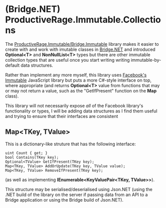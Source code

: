 # (Bridge.NET) ProductiveRage.Immutable.Collections
The [ProductiveRage.Immutable/Bridge.Immutable](https://github.com/ProductiveRage/Bridge.Immutable) library makes it easier to create with and work with imutable classes in [Bridge.NET](http://bridge.net/) and introduced **Optional&lt;T&gt;** and **NonNullList&lt;T&gt;** types but there are other immutable collection types that are useful once you start writing writing immutable-by-default data structures.

Rather than implement any more myself, this library uses [Facebook's Immutable](https://facebook.github.io/immutable-js/) JavaScript library but puts a more C#-style interface on top, where appropriate (and returns **Optional&lt;T&gt;** value from functions that may or may not return a value, such as the "GetIfPresent" function on the **Map** class).

This library will not necessarily expose *all* of the Facebook library's functionality or types, I will be adding data structures as I find them useful and trying to ensure that their interfaces are consistent

## Map&lt;TKey, TValue&gt;

This is a dictionary-like struture that has the following interface:

	uint Count { get; }
	bool Contains(TKey key);
	Optional<TValue> GetIfPresent(TKey key);
	Map<TKey, TValue> AddOrUpdate(TKey key, TValue value);
	Map<TKey, TValue> RemoveIfPresent(TKey key);
	
(as well as implementing **IEnumerable&lt;KeyValuePair&lt;TKey, TValue&gt;&gt;**).

This structure may be serialised/deserialised using Json.NET (using the .NET build of the library on the server if passing data from an API to a Bridge application or using the Bridge build of Json.NET).